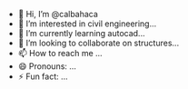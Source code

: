 - 👋 Hi, I’m @calbahaca
- 👀 I’m interested in civil engineering...
- 🌱 I’m currently learning autocad...
- 💞️ I’m looking to collaborate on structures...
- 📫 How to reach me ...
- 😄 Pronouns: ...
- ⚡ Fun fact: ...

<!---
calbahaca/calbahaca is a ✨ special ✨ repository because its `README.md` (this file) appears on your GitHub profile.
You can click the Preview link to take a look at your changes.
--->

